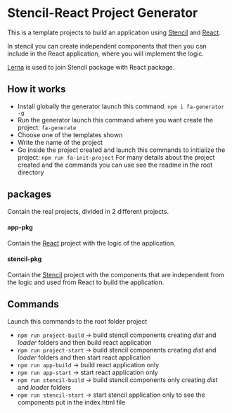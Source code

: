 # Stencil-React Project Generator

This is a template projects to build an application using [Stencil](https://stenciljs.com/) and [React](https://reactjs.org/).

In stencil you can create independent components that then you can include in the React application, where you will implement the logic.

[Lerna](https://github.com/lerna/lerna) is used to join Stencil package with React package.

## How it works
- Install globally the generator launch this command: `npm i fa-generator -g`
- Run the generator launch this command where you want create the project: `fa-generate`
- Choose one of the templates shown
- Write the name of the project
- Go inside the project created and launch this commands to initialize the project: `npm run fa-init-project`
For many details about the project created and the commands you can use see the readme in the root directory

## packages
Contain the real projects, divided in 2 different projects.

#### app-pkg
Contain the [React](https://reactjs.org/) project with the logic of the application.

#### stencil-pkg
Contain the [Stencil](https://stenciljs.com/) project with the components that are independent from the logic and used from React to build the application.

## Commands
Launch this commands to the root folder project
- `npm run project-build` -> build stencil components creating *dist* and *loader* folders and then build react application
- `npm run project-start` -> build stencil components creating *dist* and *loader* folders and then start react application 
- `npm run app-build` -> build react application only
- `npm run app-start` -> start react application only
- `npm run stencil-build` -> build stencil components only creating *dist* and *loader* folders
- `npm run stencil-start` -> start stencil application only to see the components put in the index.html file